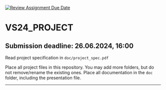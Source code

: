 [![Review Assignment Due Date](https://classroom.github.com/assets/deadline-readme-button-24ddc0f5d75046c5622901739e7c5dd533143b0c8e959d652212380cedb1ea36.svg)](https://classroom.github.com/a/HOnEYqvB)
# VS24_PROJECT

Submission deadline: 26.06.2024, 16:00
---------------------

Read project specification in `doc/project_spec.pdf`

Place all project files in this repository. You may add more folders, but do not remove/rename the existing ones. Place all documentation in the `doc` folder, including the presentation file.

---------------------
